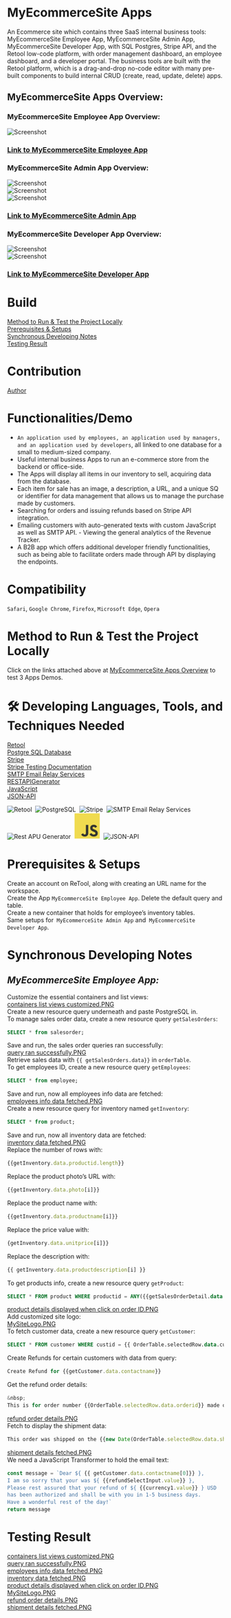 # MyEcommerceSite Apps
An Ecommerce site which contains three SaaS internal business tools: MyEcommerceSite Employee App, MyEcommerceSite Admin App, MyEcommerceSite Developer App, with SQL Postgres, Stripe API, and the Retool low-code platform, with order management dashboard, an employee dashboard, and a developer portal. The business tools are built with the Retool platform, which is a drag-and-drop no-code editor with many pre-built components to build internal CRUD (create, read, update, delete) apps.
## MyEcommerceSite Apps Overview:
### MyEcommerceSite Employee App Overview: 
![Screenshot](https://github.com/KrystalZhang612/MyEcommerceSite-Apps/blob/main/My%20EcommerceSite%20Employee%20App%20Overview.png)<br/>
### [Link to MyEcommerceSite Employee App](https://krystalzhang612.retool.com/embedded/public/767c42fc-6da4-4a3a-af09-6ef0818f9463)<br/> 
### MyEcommerceSite Admin App Overview: 
![Screenshot](https://github.com/KrystalZhang612/MyEcommerceSite-Apps/blob/main/MyEcommerceSite%20Admin%20App%20Overview-1.png)<br/>
![Screenshot](https://github.com/KrystalZhang612/MyEcommerceSite-Apps/blob/main/MyEcommerceSite%20Admin%20App%20Overview-2.png)<br/>
![Screenshot](https://github.com/KrystalZhang612/MyEcommerceSite-Apps/blob/main/MyEcommerceSite%20Admin%20App%20Overview-3.png)<br/>
### [Link to MyEcommerceSite Admin App](https://krystalzhang612.retool.com/embedded/public/b4c28592-b3c1-4c06-86d8-a2059bb9f164)<br/>
### MyEcommerceSite Developer App Overview:
![Screenshot](https://github.com/KrystalZhang612/MyEcommerceSite-Apps/blob/main/MyEcommerceSite%20Developer%20App%20Overview-1.png)<br/>
![Screenshot](https://github.com/KrystalZhang612/MyEcommerceSite-Apps/blob/main/MyEcommerceSite%20%20Developer%20App%20Overview-2.png)<br/>
### [Link to MyEcommerceSite Developer App](https://krystalzhang612.retool.com/embedded/public/99b23676-6fd6-4055-8b0b-62ccfd7671a8)<br/>
# Build
[Method to Run & Test the Project Locally](https://github.com/KrystalZhang612/MyEcommerceSite-Apps/blob/main/README.md#method-to-run--test-the-project-locally)<br/> 
[Prerequisites & Setups](https://github.com/KrystalZhang612/MyEcommerceSite-Apps/blob/main/README.md#prerequisites--setups)<br/>
[Synchronous Developing Notes](https://github.com/KrystalZhang612/MyEcommerceSite-Apps/blob/main/README.md#synchronous-developing-notes)<br/>
[Testing Result](https://github.com/KrystalZhang612/MyEcommerceSite-Apps/blob/main/README.md#testing-result)<br/>
# Contribution
[Author]()
# Functionalities/Demo
- `An application used by employees, an application used by managers, and an application used by developers`, all linked to one database for a small to medium-sized company.
- Useful internal business Apps to run an e-commerce store from the backend or office-side.
- The Apps will display all items in our inventory to sell, acquiring data from the database.
- Each item for sale has an image, a description, a URL, and a unique SQ or identifier for data management that allows us to manage the purchase made by customers.
- Searching for orders and issuing refunds based on Stripe API integration.
- Emailing customers with auto-generated texts with custom JavaScript as well as SMTP API. - Viewing the general analytics of the Revenue Tracker.
- A B2B app which offers additional developer friendly functionalities, such as being able to facilitate orders made through API by displaying the endpoints.
# Compatibility
`Safari`, `Google Chrome`, `Firefox`, `Microsoft Edge`, `Opera`
# Method to Run & Test the Project Locally
Click on the links attached above at [MyEcommerceSite Apps Overview](https://github.com/KrystalZhang612/MyEcommerceSite-Apps/blob/main/README.md#myecommercesite-apps-overview) to test 3 Apps Demos.  
# 🛠️ Developing Languages, Tools, and Techniques Needed
[Retool](https://retool.com/?_keyword=retool&adgroupid=77096230789&utm_source=google&utm_medium=search&utm_campaign=6470119914&utm_term=retool&utm_content=595361152454&hsa_acc=7420316652&hsa_cam=6470119914&hsa_grp=77096230789&hsa_ad=595361152454&hsa_src=g&hsa_tgt=kwd-395242915847&hsa_kw=retool&hsa_mt=e&hsa_net=adwords&hsa_ver=3&gclid=Cj0KCQjwnbmaBhD-ARIsAGTPcfX8vZvorXMWz7qQCZeaEcR4kU76cuVnJFbkDYl-RHGT-ScmvwSPCNwaAlMdEALw_wcB)<br/>
[Postgre SQL Database](https://github.com/KrystalZhang612/MyEcommerceSite-Apps/blob/main/postgres.sql)<br/>
[Stripe](https://stripe.com)<br/>
[Stripe Testing Documentation](https://stripe.com/docs/terminal/references/testing)<br/>
[SMTP Email Relay Services](https://www.smtp.com/)<br/> 
[RESTAPIGenerator](https://retool.com/api-generator/)<br/>
[JavaScript](https://www.javascript.com)<br/> 
[JSON-API](https://jsonapi.org)<br/>
<div>
  <img src = "https://github.com/KrystalZhang612/MyEcommerceSite-Apps/blob/main/retool%20logo.png" title="Retool" alt ="Retool" width ="60" height = "60" />&nbsp; 
  <img src ="https://github.com/KrystalZhang612/MyEcommerceSite-Apps/blob/main/postgreSQL%20logo.png" title="PostgreSQL" alt ="PostgreSQL" width ="60" height = "60" />&nbsp; 
  <img src ="https://github.com/KrystalZhang612/MyEcommerceSite-Apps/blob/main/stripe%20logo.png" title="Stripe" alt ="Stripe" width ="60" height = "60" />&nbsp; 
  <img src = "https://github.com/KrystalZhang612/MyEcommerceSite-Apps/blob/main/SMTP%20logo.png" title="SMTP Email Relay Services" alt ="SMTP Email Relay Services" width ="143" height = "60" />&nbsp; 
  <img src ="https://github.com/KrystalZhang612/MyEcommerceSite-Apps/blob/main/rest%20api%20generator%20logo.png" title="Rest API Generator" alt ="Rest APU Generator" width ="60" height = "60" />&nbsp; 
  <img src ="https://github.com/devicons/devicon/blob/master/icons/javascript/javascript-original.svg" title="JavaScript" alt ="JavaScript" width ="60" height = "60" />&nbsp; 
  <img src ="https://github.com/KrystalZhang612/MyEcommerceSite-Apps/blob/main/json%20api%20logo.png" title="JSON-API" alt ="JSON-API" width ="60" height = "60" />&nbsp;    
</div>

# Prerequisites & Setups
Create an account on ReTool, along with creating an URL name for the workspace.<br/>
Create the App `MyEcommerceSite Employee App`. Delete the default query and table.<br/>
Create a new container that holds for employee’s inventory tables.<br/> 
Same setups for` MyEcommerceSite Admin App` and` MyEcommerceSite Developer App`.
# Synchronous Developing Notes
## ***MyEcommerceSite Employee App:***
Customize the essential containers and list views:<br/>
[containers list views customized.PNG](https://github.com/KrystalZhang612/MyEcommerceSite-Apps/blob/main/containers%20list%20views%20customized.png)<br/>
Create a new resource query underneath and paste PostgreSQL in.<br/> 
To manage sales order data, create a new resource query `getSalesOrders`:
```sql
SELECT * from salesorder;
```
Save and run, the sales order queries ran successfully:<br/>
[query ran successfully.PNG](https://github.com/KrystalZhang612/MyEcommerceSite-Apps/blob/main/query%20ran%20successfully.png)<br/>
Retrieve sales data with `{{ getSalesOrders.data}}` in `orderTable`.<br/>
To get employees ID, create a new resource query `getEmployees`:
```sql 
SELECT * from employee; 
```
Save and run, now all employees info data are fetched:<br/>
[employees info data fetched.PNG](https://github.com/KrystalZhang612/MyEcommerceSite-Apps/blob/main/employees%20info%20data%20fetched.png)<br/>
Create a new resource query for inventory named `getInventory`:
```sql
SELECT * from product;
```
Save and run, now all inventory data are fetched:<br/>
[inventory data fetched.PNG](https://github.com/KrystalZhang612/MyEcommerceSite-Apps/blob/main/inventory%20data%20fetched.png)<br/>
Replace the number of rows with:
```JavaScript 
{{getInventory.data.productid.length}}
```
Replace the product photo’s URL with:
```JavaScript
{{getInventory.data.photo[i]}}
```
Replace the product name with:
```JavaScript 
{{getInventory.data.productname[i]}}
```
Replace the price value with:
```JavaScript 
{getInventory.data.unitprice[i]}}
```
Replace the description with:
```JavaScript
{{ getInventory.data.productdescription[i] }}
```
To get products info, create a new resource query `getProduct`:
```sql
SELECT * FROM product WHERE productid = ANY({{getSalesOrderDetail.data.productid}})
```
[product details displayed when click on order ID.PNG](https://github.com/KrystalZhang612/MyEcommerceSite-Apps/blob/main/product%20details%20displayed%20when%20click%20on%20order%20ID.png)<br/>
Add customized site logo:<br/>
[MySiteLogo.PNG](https://github.com/KrystalZhang612/MyEcommerceSite-Apps/blob/main/MySiteLogo.png)<br/>
To fetch customer data, create a new resource query `getCustomer`:
```sql 
SELECT * FROM customer WHERE custid = {{ OrderTable.selectedRow.data.custid}}
```
Create Refunds for certain customers with data from query:<br/>
```JavaScript
Create Refund for {{getCustomer.data.contactname}}
```
Get the refund order details:
```JavaScript 
&nbsp;
This is for order number {{OrderTable.selectedRow.data.orderid}} made on {{new Date(OrderTable.selectedRow.data.orderdate).toDateString()}}
```
[refund order details.PNG](https://github.com/KrystalZhang612/MyEcommerceSite-Apps/blob/main/refund%20order%20details.png)<br/>
Fetch to display the shipment data:<br/>
```JavaScript 
This order was shipped on the {{new Date(OrderTable.selectedRow.data.shippeddate).toDateString()}} to {{OrderTable.selectedRow.data.shipaddress}}
```
[shipment details fetched.PNG](https://github.com/KrystalZhang612/MyEcommerceSite-Apps/blob/main/shipment%20details%20fetched.png)<br/>
We need a JavaScript Transformer to hold the email text:
```JavaScript 
const message = `Dear ${ {{ getCustomer.data.contactname[0]}} },
I am so sorry that your was ${ {{refundSelectInput.value}} },
Please rest assured that your refund of ${ {{currency1.value}} } USD
has been authorized and shall be with you in 1-5 business days.
Have a wonderful rest of the day!`
return message
```











# Testing Result
[containers list views customized.PNG](https://github.com/KrystalZhang612/MyEcommerceSite-Apps/blob/main/containers%20list%20views%20customized.png)<br/>
[query ran successfully.PNG](https://github.com/KrystalZhang612/MyEcommerceSite-Apps/blob/main/query%20ran%20successfully.png)<br/>
[employees info data fetched.PNG](https://github.com/KrystalZhang612/MyEcommerceSite-Apps/blob/main/employees%20info%20data%20fetched.png)<br/>
[inventory data fetched.PNG](https://github.com/KrystalZhang612/MyEcommerceSite-Apps/blob/main/inventory%20data%20fetched.png)<br/>
[product details displayed when click on order ID.PNG](https://github.com/KrystalZhang612/MyEcommerceSite-Apps/blob/main/product%20details%20displayed%20when%20click%20on%20order%20ID.png)<br/>
[MySiteLogo.PNG](https://github.com/KrystalZhang612/MyEcommerceSite-Apps/blob/main/MySiteLogo.png)<br/>
[refund order details.PNG](https://github.com/KrystalZhang612/MyEcommerceSite-Apps/blob/main/refund%20order%20details.png)<br/>
[shipment details fetched.PNG](https://github.com/KrystalZhang612/MyEcommerceSite-Apps/blob/main/shipment%20details%20fetched.png)<br/>


























